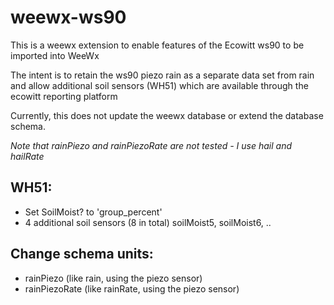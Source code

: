 # weewx-ws90

This is a weewx extension to enable features of the Ecowitt ws90 to be imported into WeeWx

The intent is to retain the ws90 piezo rain as a separate data set from rain and allow additional soil sensors (WH51) which are available through the ecowitt reporting platform

Currently, this does not update the weewx database or extend the database schema.

*Note that rainPiezo and rainPiezoRate are not tested - I use hail and hailRate*

## WH51:
* Set SoilMoist? to 'group_percent'
* 4 additional soil sensors (8 in total) soilMoist5, soilMoist6, ..

## Change schema units:

* rainPiezo (like rain, using the piezo sensor)
* rainPiezoRate (like rainRate, using the piezo sensor)
